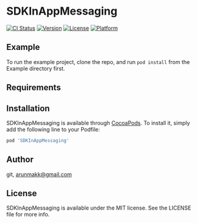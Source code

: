 # SDKInAppMessaging

[![CI Status](https://img.shields.io/travis/git/SDKInAppMessaging.svg?style=flat)](https://travis-ci.org/git/SDKInAppMessaging)
[![Version](https://img.shields.io/cocoapods/v/SDKInAppMessaging.svg?style=flat)](https://cocoapods.org/pods/SDKInAppMessaging)
[![License](https://img.shields.io/cocoapods/l/SDKInAppMessaging.svg?style=flat)](https://cocoapods.org/pods/SDKInAppMessaging)
[![Platform](https://img.shields.io/cocoapods/p/SDKInAppMessaging.svg?style=flat)](https://cocoapods.org/pods/SDKInAppMessaging)

## Example

To run the example project, clone the repo, and run `pod install` from the Example directory first.

## Requirements

## Installation

SDKInAppMessaging is available through [CocoaPods](https://cocoapods.org). To install
it, simply add the following line to your Podfile:

```ruby
pod 'SDKInAppMessaging'
```

## Author

git, arunmakk@gmail.com

## License

SDKInAppMessaging is available under the MIT license. See the LICENSE file for more info.
